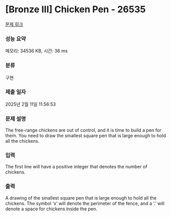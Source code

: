 # [Bronze III] Chicken Pen - 26535 

[문제 링크](https://www.acmicpc.net/problem/26535) 

### 성능 요약

메모리: 34536 KB, 시간: 36 ms

### 분류

구현

### 제출 일자

2025년 2월 11일 11:56:53

### 문제 설명

<p>The free-range chickens are out of control, and it is time to build a pen for them. You need to draw the smallest square pen that is large enough to hold all the chickens.</p>

### 입력 

 <p>The first line will have a positive integer that denotes the number of chickens.</p>

### 출력 

 <p>A drawing of the smallest square pen that is large enough to hold all the chickens. The symbol ‘x’ will denote the perimeter of the fence, and a ‘.’ will denote a space for chickens inside the pen.</p>

